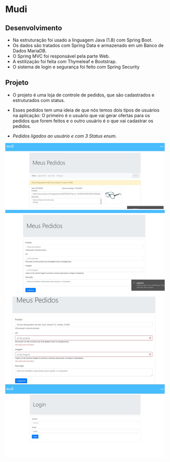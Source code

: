 # Mudi
 
## Desenvolvimento
* Na estruturação foi usado a linguagem Java (1.8) com Spring Boot.
* Os dados são tratados com Spring Data e armazenado em um Banco de Dados MariaDB.
* O Spring MVC foi responsável pela parte Web.
* A estilização foi feita com Thymeleaf e Bootstrap.
* O sistema de login e segurança foi feito com Spring Security

## Projeto
* O projeto é uma loja de controle de pedidos, que são cadastrados e estruturados com status.
* Esses pedidos tem uma ideia de que nós temos dois tipos de usuários na aplicação: O primeiro é o usuário que vai gerar ofertas para os pedidos que forem feitos e o outro usuário é o que vai cadastrar os pedidos.

* *Pedidos ligados ao usuário e com 3 Status enum.* 
<img src="https://github.com/DarlanNoetzold/Mudi/blob/main/mudi01.jpg" />

<img src="https://github.com/DarlanNoetzold/Mudi/blob/main/mudi02.jpg" />
<img src="https://github.com/DarlanNoetzold/Mudi/blob/main/mudi03.jpg" />
<img src="https://github.com/DarlanNoetzold/Mudi/blob/main/mudi04.jpg" />
